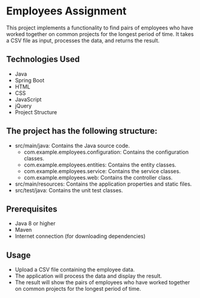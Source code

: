 # Employees Assignment


This project implements a functionality to find pairs of employees who have worked together on common projects for the longest period of time. It takes a CSV file as input, processes the data, and returns the result.

## Technologies Used
* Java
* Spring Boot
* HTML
* CSS
* JavaScript
* jQuery
* Project Structure

## The project has the following structure:

* src/main/java: Contains the Java source code.
	* com.example.employees.configuration: Contains the configuration classes.
	* com.example.employees.entities: Contains the entity classes.
	* com.example.employees.service: Contains the service classes.
	* com.example.employees.web: Contains the controller class.
* src/main/resources: Contains the application properties and static files.
* src/test/java: Contains the unit test classes.

## Prerequisites

* Java 8 or higher
* Maven
* Internet connection (for downloading dependencies)

## Usage

* Upload a CSV file containing the employee data.
* The application will process the data and display the result.
* The result will show the pairs of employees who have worked together on common projects for the longest period of time.
